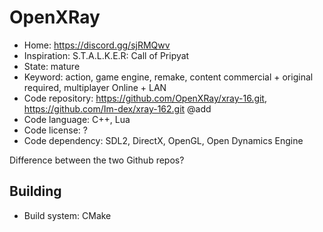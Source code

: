 # OpenXRay

- Home: https://discord.gg/sjRMQwv
- Inspiration: S.T.A.L.K.E.R: Call of Pripyat
- State: mature
- Keyword: action, game engine, remake, content commercial + original required, multiplayer Online + LAN
- Code repository: https://github.com/OpenXRay/xray-16.git, https://github.com/Im-dex/xray-162.git @add
- Code language: C++, Lua
- Code license: ?
- Code dependency: SDL2, DirectX, OpenGL, Open Dynamics Engine

Difference between the two Github repos?

## Building

- Build system: CMake
